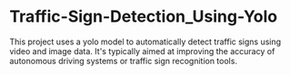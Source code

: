 # Traffic-Sign-Detection_Using-Yolo
This project uses a yolo model to automatically detect traffic signs using video and image data. It's typically aimed at improving the accuracy of autonomous driving systems or traffic sign recognition tools.
